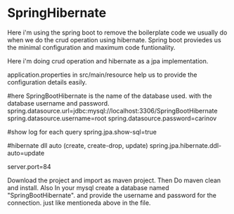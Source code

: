 # SpringHibernate

Here i'm using the spring boot to remove the boilerplate code we usually do when we do the crud operation using hibernate.
Spring boot proviedes us the minimal configuration and maximum code funtionality.

Here i'm doing crud operation and hibernate as a jpa implementation.

application.properties in src/main/resource help us to provide the configuration details easily.

#here SpringBootHibernate is the name of the database used. with the database username and password.
spring.datasource.url=jdbc:mysql://localhost:3306/SpringBootHibernate
spring.datasource.username=root
spring.datasource.password=carinov

#show log for each query
spring.jpa.show-sql=true

#hibernate dll auto (create, create-drop, update)
spring.jpa.hibernate.ddl-auto=update

server.port=84

Download the project and import as maven project.
Then Do maven clean and install.
Also In your mysql create a database named "SpringBootHibernate".
and provide the username and password for the connection.
just like mentioneda above in the file.
